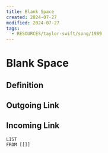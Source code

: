 ```yaml
---
title: Blank Space
created: 2024-07-27
modified: 2024-07-27
tags:
  - RESOURCES/taylor-swift/song/1989
---
```

# Blank Space
## Definition

## Outgoing Link

## Incoming Link
```dataview
LIST
FROM [[]]
```
